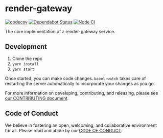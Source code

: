 # render-gateway

[![codecov](https://codecov.io/gh/Khan/render-gateway/branch/master/graph/badge.svg?token=dJBz8T4PlI)](https://codecov.io/gh/Khan/render-gateway) [![Dependabot Status](https://api.dependabot.com/badges/status?host=github&repo=Khan/render-gateway&identifier=240386730)](https://dependabot.com) [![Node CI](https://github.com/Khan/render-gateway/workflows/Node%20CI/badge.svg)](https://github.com/Khan/render-gateway/actions)

The core implementation of a render-gateway service.

## Development

1. Clone the repo
1. `yarn install`
1. `yarn start`

Once started, you can make code changes. `babel-watch` takes care of restarting
the server automatically to incorporate your changes as you go.

For more information on developing, contributing, and releasing, please see [our
CONTRIBUTING document](./CONTRIBUTING.md).

## Code of Conduct

We believe in fostering an open, welcoming, and collaborative environment for
all. Please read and abide by our [CODE OF CONDUCT](./CODE_OF_CONDUCT.md).
